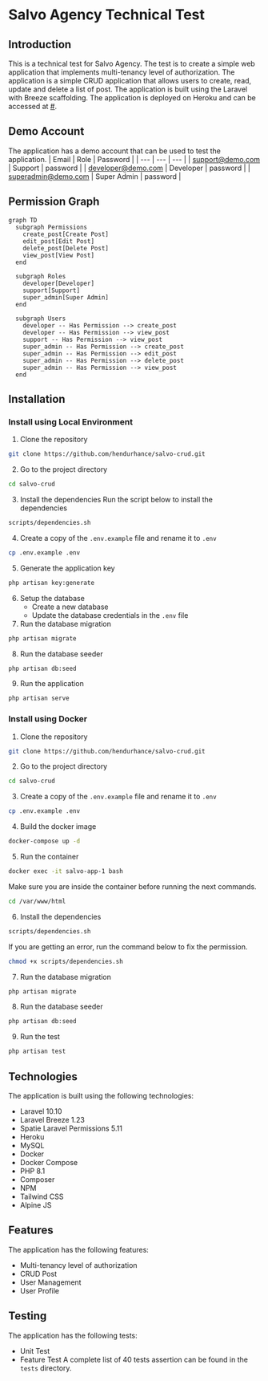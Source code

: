 # Salvo Agency Technical Test
## Introduction
This is a technical test for Salvo Agency. The test is to create a simple web application that implements multi-tenancy level of authorization. The application is a simple CRUD application that allows users to create, read, update and delete a list of post. The application is built using the Laravel with Breeze scaffolding. The application is deployed on Heroku and can be accessed at [#](#).

## Demo Account
The application has a demo account that can be used to test the application. 
| Email | Role | Password |
| --- | --- | --- |
| support@demo.com | Support | password |
| developer@demo.com | Developer | password |
| superadmin@demo.com | Super Admin | password |

## Permission Graph
```mermaid
graph TD
  subgraph Permissions
    create_post[Create Post]
    edit_post[Edit Post]
    delete_post[Delete Post]
    view_post[View Post]
  end

  subgraph Roles
    developer[Developer]
    support[Support]
    super_admin[Super Admin]
  end

  subgraph Users
    developer -- Has Permission --> create_post
    developer -- Has Permission --> view_post
    support -- Has Permission --> view_post
    super_admin -- Has Permission --> create_post
    super_admin -- Has Permission --> edit_post
    super_admin -- Has Permission --> delete_post
    super_admin -- Has Permission --> view_post
  end
```
## Installation
### Install using Local Environment
1. Clone the repository
```bash
git clone https://github.com/hendurhance/salvo-crud.git
```
2. Go to the project directory
```bash
cd salvo-crud
```
3. Install the dependencies
    Run the script below to install the dependencies
```bash
scripts/dependencies.sh
```
4. Create a copy of the `.env.example` file and rename it to `.env`
```bash
cp .env.example .env
```
5. Generate the application key
```bash
php artisan key:generate
```
6. Setup the database
    - Create a new database
    - Update the database credentials in the `.env` file
7. Run the database migration
```bash
php artisan migrate
```
8. Run the database seeder
```bash
php artisan db:seed
```
9. Run the application
```bash
php artisan serve
```

### Install using Docker
1. Clone the repository
```bash
git clone https://github.com/hendurhance/salvo-crud.git
```
2. Go to the project directory
```bash
cd salvo-crud
```
3. Create a copy of the `.env.example` file and rename it to `.env`
```bash
cp .env.example .env
```
4. Build the docker image
```bash
docker-compose up -d
```
5. Run the container
```bash
docker exec -it salvo-app-1 bash
```
Make sure you are inside the container before running the next commands.
```bash
cd /var/www/html
```
6. Install the dependencies
```bash
scripts/dependencies.sh
```
If you are getting an error, run the command below to fix the permission.
```bash
chmod +x scripts/dependencies.sh
```
7. Run the database migration
```bash
php artisan migrate
```
8. Run the database seeder
```bash
php artisan db:seed
```
9. Run the test
```bash
php artisan test
```

## Technologies
The application is built using the following technologies:
- Laravel 10.10
- Laravel Breeze 1.23
- Spatie Laravel Permissions 5.11
- Heroku
- MySQL
- Docker
- Docker Compose
- PHP 8.1
- Composer
- NPM
- Tailwind CSS
- Alpine JS

## Features
The application has the following features:
- Multi-tenancy level of authorization
- CRUD Post
- User Management
- User Profile

## Testing
The application has the following tests:
- Unit Test
- Feature Test
A complete list of 40 tests assertion can be found in the `tests` directory.
